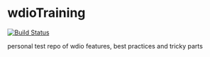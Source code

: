 # wdioTraining
[![Build Status](https://api.travis-ci.org/izaac/wdioTraining.png)](https://travis-ci.org/izaac/wdioTraining)

personal test repo of wdio features, best practices and tricky parts
